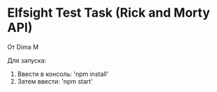 # Elfsight Test Task (Rick and Morty API)

От Dima M

Для запуска:

1. Ввести в консоль: 'npm install'
2. Затем ввести: 'npm start'
